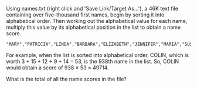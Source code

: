 Using names.txt (right click and 'Save Link/Target As...'), a 46K text file containing over five-thousand first names, begin by sorting it into alphabetical order. Then working out the alphabetical value for each name, multiply this value by its alphabetical position in the list to obtain a name score.

	"MARY","PATRICIA","LINDA","BARBARA","ELIZABETH","JENNIFER","MARIA","SUSAN","MARGARET","DOROTHY","LISA","NANCY","KAREN","BETTY","HELEN","SANDRA","DONNA","CAROL","RUTH","SHARON","MICHELLE","LAURA","SARAH","KIMBERLY","DEBORAH","JESSICA","SHIRLEY","CYNTHIA","ANGELA","MELISSA","BRENDA","AMY","ANNA","REBECCA","VIRGINIA","KATHLEEN","PAMELA","MARTHA","DEBRA","AMANDA","STEPHANIE","CAROLYN","CHRISTINE","MARIE","JANET","CATHERINE","FRANCES","ANN","JOYCE","DIANE","ALICE","JULIE","HEATHER","TERESA","DORIS","GLORIA","EVELYN","JEAN","CHERYL","MILDRED","KATHERINE","JOAN","ASHLEY","JUDITH","ROSE","JANICE","KELLY","NICOLE","JUDY","CHRISTINA","KATHY","THERESA","BEVERLY","DENISE","TAMMY","IRENE","JANE","LORI","RACHEL","MARILYN","ANDREA","KATHRYN","LOUISE","SARA","ANNE","JACQUELINE","WANDA","BONNIE","JULIA","RUBY","LOIS","TINA","PHYLLIS","NORMA","PAULA","DIANA","ANNIE","LILLIAN","EMILY","ROBIN","PEGGY","CRYSTAL","GLADYS","RITA","DAWN","CONNIE","FLORENCE","TRACY","EDNA","TIFFANY","CARMEN","ROSA","CINDY","GRACE","WENDY","VICTORIA","EDITH","KIM","SHERRY","SYLVIA","JOSEPHINE","THELMA","SHANNON","SHEILA","ETHEL","ELLEN","ELAINE","MARJORIE","CARRIE","CHARLOTTE","MONICA","ESTHER","PAULINE","EMMA","JUANITA","ANITA","RHONDA","HAZEL","AMBER","EVA","DEBBIE","APRIL","LESLIE","CLARA","LUCILLE","JAMIE","JOANNE","ELEANOR","VALERIE","DANIELLE","MEGAN","ALICIA","SUZANNE","MICHELE","GAIL","BERTHA","DARLENE","VERONICA","JILL","ERIN","GERALDINE","LAUREN","CATHY","JOANN","LORRAINE","LYNN","SALLY","REGINA","ERICA","BEATRICE","DOLORES","BERNICE","AUDREY","YVONNE","ANNETTE","JUNE","SAMANTHA","MARION","DANA","STACY","ANA","RENEE","IDA","VIVIAN","ROBERTA","HOLLY","BRITTANY","MELANIE","LORETTA","YOLANDA","JEANETTE","LAURIE","KATIE","KRISTEN","VANESSA","ALMA","SUE","ELSIE","BETH","JEANNE","VICKI","CARLA","TARA","ROSEMARY","EILEEN","TERRI","GERTRUDE","LUCY","TONYA","ELLA","STACEY","WILMA","GINA","KRISTIN","JESSIE","NATALIE","AGNES","VERA","WILLIE","CHARLENE","BESSIE","DELORES","MELINDA","PEARL","ARLENE","MAUREEN","COLLEEN","ALLISON","TAMARA","JOY","GEORGIA","CONSTANCE","LILLIE","CLAUDIA","JACKIE","MARCIA","TANYA","NELLIE","MINNIE","MARLENE","HEIDI","GLENDA","LYDIA","VIOLA","COURTNEY","MARIAN","STELLA","CAROLINE","DORA","JO","VICKIE","MATTIE","TERRY","MAXINE","IRMA","MABEL","MARSHA","MYRTLE","LENA","CHRISTY","DEANNA","PATSY","HILDA","GWENDOLYN","JENNIE","NORA","MARGIE","NINA","CASSANDRA","LEAH","PENNY","KAY","PRISCILLA","NAOMI","CAROLE","BRANDY","OLGA","BILLIE","DIANNE","TRACEY","LEONA","JENNY","FELICIA","SONIA","MIRIAM","VELMA","BECKY","BOBBIE","VIOLET","KRISTINA","TONI","MISTY","MAE","SHELLY","DAISY","RAMONA","SHERRI","ERIKA","KATRINA","CLAIRE","LINDSEY","LINDSAY","GENEVA","GUADALUPE","BELINDA","MARGARITA","SHERYL","CORA","FAYE","ADA","NATASHA","SABRINA","ISABEL","MARGUERITE","HATTIE","HARRIET","MOLLY","CECILIA","KRISTI","BRANDI","BLANCHE","SANDY","ROSIE","JOANNA","IRIS","EUNICE","ANGIE","INEZ","LYNDA","MADELINE","AMELIA","ALBERTA","GENEVIEVE","MONIQUE","JODI","JANIE","MAGGIE","KAYLA","SONYA","JAN","LEE","KRISTINE","CANDACE","FANNIE","MARYANN","OPAL","ALISON","YVETTE","MELODY","LUZ","SUSIE","OLIVIA","FLORA","SHELLEY","KRISTY","MAMIE","LULA","LOLA","VERNA","BEULAH","ANTOINETTE","CANDICE","JUANA","JEANNETTE","PAM","KELLI","HANNAH","WHITNEY","BRIDGET","KARLA","CELIA","LATOYA","PATTY","SHELIA","GAYLE","DELLA","VICKY","LYNNE","SHERI","MARIANNE","KARA","JACQUELYN","ERMA","BLANCA","MYRA","LETICIA","PAT","KRISTA","ROXANNE","ANGELICA","JOHNNIE","ROBYN","FRANCIS","ADRIENNE","ROSALIE","ALEXANDRA","BROOKE","BETHANY","SADIE","BERNADETTE","TRACI","JODY","KENDRA","JASMINE","NICHOLE","RACHAEL","CHELSEA","MABLE","ERNESTINE","MURIEL","MARCELLA","ELENA","KRYSTAL","ANGELINA","NADINE","KARI","ESTELLE","DIANNA","PAULETTE","LORA","MONA","DOREEN","ROSEMARIE","ANGEL","DESIREE","ANTONIA","HOPE","GINGER","JANIS","BETSY","CHRISTIE","FREDA","MERCEDES","MEREDITH","LYNETTE","TERI","CRISTINA","EULA","LEIGH","MEGHAN","SOPHIA","ELOISE","ROCHELLE","GRETCHEN","CECELIA","RAQUEL","HENRIETTA","ALYSSA","JANA","KELLEY","GWEN","KERRY","JENNA","TRICIA","LAVERNE","OLIVE","ALEXIS","TASHA","SILVIA","ELVIRA","CASEY","DELIA","SOPHIE","KATE","PATTI","LORENA","KELLIE","SONJA","LILA","LANA","DARLA","MAY","MINDY","ESSIE","MANDY","LORENE","ELSA","JOSEFINA","JEANNIE","MIRANDA","DIXIE","LUCIA","MARTA","FAITH","LELA","JOHANNA","SHARI","CAMILLE","TAMI","SHAWNA","ELISA","EBONY","MELBA","ORA","NETTIE","TABITHA","OLLIE","JAIME","WINIFRED","KRISTIE","MARINA","ALISHA","AIMEE","RENA","MYRNA","MARLA","TAMMIE","LATASHA","BONITA","PATRICE","RONDA","SHERRIE","ADDIE","FRANCINE","DELORIS","STACIE","ADRIANA","CHERI","SHELBY","ABIGAIL","CELESTE","JEWEL","CARA","ADELE","REBEKAH","LUCINDA","DORTHY","CHRIS","EFFIE","TRINA","REBA","SHAWN","SALLIE","AURORA","LENORA","ETTA","LOTTIE","KERRI","TRISHA","NIKKI","ESTELLA","FRANCISCA","JOSIE","TRACIE","MARISSA","KARIN","BRITTNEY","JANELLE","LOURDES","LAUREL","HELENE","FERN","ELVA","CORINNE","KELSEY","INA","BETTIE","ELISABETH","AIDA","CAITLIN","INGRID","IVA","EUGENIA","CHRISTA","GOLDIE","CASSIE","MAUDE","JENIFER","THERESE","FRANKIE","DENA","LORNA","JANETTE","LATONYA","CANDY","MORGAN","CONSUELO","TAMIKA","ROSETTA","DEBORA","CHERIE","POLLY","DINA","JEWELL","FAY","JILLIAN","DOROTHEA","NELL","TRUDY","ESPERANZA","PATRICA","KIMBERLEY","SHANNA","HELENA","CAROLINA","CLEO","STEFANIE","ROSARIO","OLA","JANINE","MOLLIE","LUPE","ALISA","LOU","MARIBEL","SUSANNE","BETTE","SUSANA","ELISE","CECILE","ISABELLE","LESLEY","JOCELYN","PAIGE","JONI","RACHELLE","LEOLA","DAPHNE","ALTA","ESTER","PETRA","GRACIELA","IMOGENE","JOLENE","KEISHA","LACEY","GLENNA","GABRIELA","KERI","URSULA","LIZZIE","KIRSTEN","SHANA","ADELINE","MAYRA","JAYNE","JACLYN","GRACIE","SONDRA","CARMELA","MARISA","ROSALIND","CHARITY","TONIA","BEATRIZ","MARISOL","CLARICE","JEANINE","SHEENA","ANGELINE","FRIEDA","LILY","ROBBIE","SHAUNA","MILLIE","CLAUDETTE","CATHLEEN","ANGELIA","GABRIELLE","AUTUMN","KATHARINE","SUMMER","JODIE","STACI","LEA","CHRISTI","JIMMIE","JUSTINE","ELMA","LUELLA","MARGRET","DOMINIQUE","SOCORRO","RENE","MARTINA","MARGO","MAVIS","CALLIE","BOBBI","MARITZA","LUCILE","LEANNE","JEANNINE","DEANA","AILEEN","LORIE","LADONNA","WILLA","MANUELA","GALE","SELMA","DOLLY","SYBIL","ABBY","LARA","DALE","IVY","DEE","WINNIE","MARCY","LUISA","JERI","MAGDALENA","OFELIA","MEAGAN","AUDRA","MATILDA","LEILA","CORNELIA","BIANCA","SIMONE","BETTYE","RANDI","VIRGIE","LATISHA","BARBRA","GEORGINA","ELIZA","LEANN","BRIDGETTE","RHODA","HALEY","ADELA","NOLA","BERNADINE","FLOSSIE","ILA","GRETA","RUTHIE","NELDA","MINERVA","LILLY","TERRIE","LETHA","HILARY","ESTELA","VALARIE","BRIANNA","ROSALYN","EARLINE","CATALINA","AVA","MIA","CLARISSA","LIDIA","CORRINE","ALEXANDRIA","CONCEPCION","TIA","SHARRON","RAE","DONA","ERICKA","JAMI","ELNORA","CHANDRA","LENORE","NEVA","MARYLOU","MELISA","TABATHA","SERENA","AVIS","ALLIE","SOFIA","JEANIE","ODESSA","NANNIE","HARRIETT","LORAINE","PENELOPE","MILAGROS","EMILIA","BENITA","ALLYSON","ASHLEE","TANIA","TOMMIE","ESMERALDA","KARINA","EVE","PEARLIE","ZELMA","MALINDA","NOREEN","TAMEKA","SAUNDRA","HILLARY","AMIE","ALTHEA","ROSALINDA","JORDAN","LILIA","ALANA","GAY","CLARE","ALEJANDRA","ELINOR","MICHAEL","LORRIE","JERRI","DARCY","EARNESTINE","CARMELLA","TAYLOR","NOEMI","MARCIE","LIZA","ANNABELLE","LOUISA","EARLENE","MALLORY","CARLENE","NITA","SELENA","TANISHA","KATY","JULIANNE","JOHN","LAKISHA","EDWINA","MARICELA","MARGERY","KENYA","DOLLIE","ROXIE","ROSLYN","KATHRINE","NANETTE","CHARMAINE","LAVONNE","ILENE","KRIS","TAMMI","SUZETTE","CORINE","KAYE","JERRY","MERLE","CHRYSTAL","LINA","DEANNE","LILIAN","JULIANA","ALINE","LUANN","KASEY","MARYANNE","EVANGELINE","COLETTE","MELVA","LAWANDA","YESENIA","NADIA","MADGE","KATHIE","EDDIE","OPHELIA","VALERIA","NONA","MITZI","MARI","GEORGETTE","CLAUDINE","FRAN","ALISSA","ROSEANN","LAKEISHA","SUSANNA","REVA","DEIDRE","CHASITY","SHEREE","CARLY","JAMES","ELVIA","ALYCE","DEIRDRE","GENA","BRIANA","ARACELI","KATELYN","ROSANNE","WENDI","TESSA","BERTA","MARVA","IMELDA","MARIETTA","MARCI","LEONOR","ARLINE","SASHA","MADELYN","JANNA","JULIETTE","DEENA","AURELIA","JOSEFA","AUGUSTA","LILIANA","YOUNG","CHRISTIAN","LESSIE","AMALIA","SAVANNAH","ANASTASIA","VILMA","NATALIA","ROSELLA","LYNNETTE","CORINA","ALFREDA","LEANNA","CAREY","AMPARO","COLEEN","TAMRA","AISHA","WILDA","KARYN","CHERRY","QUEEN","MAURA","MAI","EVANGELINA","ROSANNA","HALLIE","ERNA","ENID","MARIANA","LACY","JULIET","JACKLYN","FREIDA","MADELEINE","MARA","HESTER","CATHRYN","LELIA","CASANDRA","BRIDGETT","ANGELITA","JANNIE","DIONNE","ANNMARIE","KATINA","BERYL","PHOEBE","MILLICENT","KATHERYN","DIANN","CARISSA","MARYELLEN","LIZ","LAURI","HELGA","GILDA","ADRIAN","RHEA","MARQUITA","HOLLIE","TISHA","TAMERA","ANGELIQUE","FRANCESCA","BRITNEY","KAITLIN","LOLITA","FLORINE","ROWENA","REYNA","TWILA","FANNY","JANELL","INES","CONCETTA","BERTIE","ALBA","BRIGITTE","ALYSON","VONDA","PANSY","ELBA","NOELLE","LETITIA","KITTY","DEANN","BRANDIE","LOUELLA","LETA","FELECIA","SHARLENE","LESA","BEVERLEY","ROBERT","ISABELLA","HERMINIA","TERRA","CELINA","TORI","OCTAVIA","JADE","DENICE","GERMAINE","SIERRA","MICHELL","CORTNEY","NELLY","DORETHA","SYDNEY","DEIDRA","MONIKA","LASHONDA","JUDI","CHELSEY","ANTIONETTE","MARGOT","BOBBY","ADELAIDE","NAN","LEEANN","ELISHA","DESSIE","LIBBY","KATHI","GAYLA","LATANYA","MINA","MELLISA","KIMBERLEE","JASMIN","RENAE","ZELDA","ELDA","MA","JUSTINA","GUSSIE","EMILIE","CAMILLA","ABBIE","ROCIO","KAITLYN","JESSE","EDYTHE","ASHLEIGH","SELINA","LAKESHA","GERI","ALLENE","PAMALA","MICHAELA","DAYNA","CARYN","ROSALIA","SUN","JACQULINE","REBECA","MARYBETH","KRYSTLE","IOLA","DOTTIE","BENNIE","BELLE","AUBREY","GRISELDA","ERNESTINA","ELIDA","ADRIANNE","DEMETRIA","DELMA","CHONG","JAQUELINE","DESTINY","ARLEEN","VIRGINA","RETHA","FATIMA","TILLIE","ELEANORE","CARI","TREVA","BIRDIE","WILHELMINA","ROSALEE","MAURINE","LATRICE","YONG","JENA","TARYN","ELIA","DEBBY","MAUDIE","JEANNA","DELILAH","CATRINA","SHONDA","HORTENCIA","THEODORA","TERESITA","ROBBIN","DANETTE","MARYJANE","FREDDIE","DELPHINE","BRIANNE","NILDA","DANNA","CINDI","BESS","IONA","HANNA","ARIEL","WINONA","VIDA","ROSITA","MARIANNA","WILLIAM","RACHEAL","GUILLERMINA","ELOISA","CELESTINE","CAREN","MALISSA","LONA","CHANTEL","SHELLIE","MARISELA","LEORA","AGATHA","SOLEDAD","MIGDALIA","IVETTE","CHRISTEN","ATHENA","JANEL","CHLOE","VEDA","PATTIE","TESSIE","TERA","MARILYNN","LUCRETIA","KARRIE","DINAH","DANIELA","ALECIA","ADELINA","VERNICE","SHIELA","PORTIA","MERRY","LASHAWN","DEVON","DARA","TAWANA","OMA","VERDA","CHRISTIN","ALENE","ZELLA","SANDI","RAFAELA","MAYA","KIRA","CANDIDA","ALVINA","SUZAN","SHAYLA","LYN","LETTIE","ALVA","SAMATHA","ORALIA","MATILDE","MADONNA","LARISSA","VESTA","RENITA","INDIA","DELOIS","SHANDA","PHILLIS","LORRI","ERLINDA","CRUZ","CATHRINE","BARB","ZOE","ISABELL","IONE","GISELA","CHARLIE","VALENCIA","ROXANNA","MAYME","KISHA","ELLIE","MELLISSA","DORRIS","DALIA","BELLA","ANNETTA","ZOILA","RETA","REINA","LAURETTA","KYLIE","CHRISTAL","PILAR","CHARLA","ELISSA","TIFFANI","TANA","PAULINA","LEOTA","BREANNA","JAYME","CARMEL","VERNELL","TOMASA","MANDI","DOMINGA","SANTA","MELODIE","LURA","ALEXA","TAMELA","RYAN","MIRNA","KERRIE","VENUS","NOEL","FELICITA","CRISTY","CARMELITA","BERNIECE","ANNEMARIE","TIARA","ROSEANNE","MISSY","CORI","ROXANA","PRICILLA","KRISTAL","JUNG","ELYSE","HAYDEE","ALETHA","BETTINA","MARGE","GILLIAN","FILOMENA","CHARLES","ZENAIDA","HARRIETTE","CARIDAD","VADA","UNA","ARETHA","PEARLINE","MARJORY","MARCELA","FLOR","EVETTE","ELOUISE","ALINA","TRINIDAD","DAVID","DAMARIS","CATHARINE","CARROLL","BELVA","NAKIA","MARLENA","LUANNE","LORINE","KARON","DORENE","DANITA","BRENNA","TATIANA","SAMMIE","LOUANN","LOREN","JULIANNA","ANDRIA","PHILOMENA","LUCILA","LEONORA","DOVIE","ROMONA","MIMI","JACQUELIN","GAYE","TONJA","MISTI","JOE","GENE","CHASTITY","STACIA","ROXANN","MICAELA","NIKITA","MEI","VELDA","MARLYS","JOHNNA","AURA","LAVERN","IVONNE","HAYLEY","NICKI","MAJORIE","HERLINDA","GEORGE","ALPHA","YADIRA","PERLA","GREGORIA","DANIEL","ANTONETTE","SHELLI","MOZELLE","MARIAH","JOELLE","CORDELIA","JOSETTE","CHIQUITA","TRISTA","LOUIS","LAQUITA","GEORGIANA","CANDI","SHANON","LONNIE","HILDEGARD","CECIL","VALENTINA","STEPHANY","MAGDA","KAROL","GERRY","GABRIELLA","TIANA","ROMA","RICHELLE","RAY","PRINCESS","OLETA","JACQUE","IDELLA","ALAINA","SUZANNA","JOVITA","BLAIR","TOSHA","RAVEN","NEREIDA","MARLYN","KYLA","JOSEPH","DELFINA","TENA","STEPHENIE","SABINA","NATHALIE","MARCELLE","GERTIE","DARLEEN","THEA","SHARONDA","SHANTEL","BELEN","VENESSA","ROSALINA","ONA","GENOVEVA","COREY","CLEMENTINE","ROSALBA","RENATE","RENATA","MI","IVORY","GEORGIANNA","FLOY","DORCAS","ARIANA","TYRA","THEDA","MARIAM","JULI","JESICA","DONNIE","VIKKI","VERLA","ROSELYN","MELVINA","JANNETTE","GINNY","DEBRAH","CORRIE","ASIA","VIOLETA","MYRTIS","LATRICIA","COLLETTE","CHARLEEN","ANISSA","VIVIANA","TWYLA","PRECIOUS","NEDRA","LATONIA","LAN","HELLEN","FABIOLA","ANNAMARIE","ADELL","SHARYN","CHANTAL","NIKI","MAUD","LIZETTE","LINDY","KIA","KESHA","JEANA","DANELLE","CHARLINE","CHANEL","CARROL","VALORIE","LIA","DORTHA","CRISTAL","SUNNY","LEONE","LEILANI","GERRI","DEBI","ANDRA","KESHIA","IMA","EULALIA","EASTER","DULCE","NATIVIDAD","LINNIE","KAMI","GEORGIE","CATINA","BROOK","ALDA","WINNIFRED","SHARLA","RUTHANN","MEAGHAN","MAGDALENE","LISSETTE","ADELAIDA","VENITA","TRENA","SHIRLENE","SHAMEKA","ELIZEBETH","DIAN","SHANTA","MICKEY","LATOSHA","CARLOTTA","WINDY","SOON","ROSINA","MARIANN","LEISA","JONNIE","DAWNA","CATHIE","BILLY","ASTRID","SIDNEY","LAUREEN","JANEEN","HOLLI","FAWN","VICKEY","TERESSA","SHANTE","RUBYE","MARCELINA","CHANDA","CARY","TERESE","SCARLETT","MARTY","MARNIE","LULU","LISETTE","JENIFFER","ELENOR","DORINDA","DONITA","CARMAN","BERNITA","ALTAGRACIA","ALETA","ADRIANNA","ZORAIDA","RONNIE","NICOLA","LYNDSEY","KENDALL","JANINA","CHRISSY","AMI","STARLA","PHYLIS","PHUONG","KYRA","CHARISSE","BLANCH","SANJUANITA","RONA","NANCI","MARILEE","MARANDA","CORY","BRIGETTE","SANJUANA","MARITA","KASSANDRA","JOYCELYN","IRA","FELIPA","CHELSIE","BONNY","MIREYA","LORENZA","KYONG","ILEANA","CANDELARIA","TONY","TOBY","SHERIE","OK","MARK","LUCIE","LEATRICE","LAKESHIA","GERDA","EDIE","BAMBI","MARYLIN","LAVON","HORTENSE","GARNET","EVIE","TRESSA","SHAYNA","LAVINA","KYUNG","JEANETTA","SHERRILL","SHARA","PHYLISS","MITTIE","ANABEL","ALESIA","THUY","TAWANDA","RICHARD","JOANIE","TIFFANIE","LASHANDA","KARISSA","ENRIQUETA","DARIA","DANIELLA","CORINNA","ALANNA","ABBEY","ROXANE","ROSEANNA","MAGNOLIA","LIDA","KYLE","JOELLEN","ERA","CORAL","CARLEEN","TRESA","PEGGIE","NOVELLA","NILA","MAYBELLE","JENELLE","CARINA","NOVA","MELINA","MARQUERITE","MARGARETTE","JOSEPHINA","EVONNE","DEVIN","CINTHIA","ALBINA","TOYA","TAWNYA","SHERITA","SANTOS","MYRIAM","LIZABETH","LISE","KEELY","JENNI","GISELLE","CHERYLE","ARDITH","ARDIS","ALESHA","ADRIANE","SHAINA","LINNEA","KAROLYN","HONG","FLORIDA","FELISHA","DORI","DARCI","ARTIE","ARMIDA","ZOLA","XIOMARA","VERGIE","SHAMIKA","NENA","NANNETTE","MAXIE","LOVIE","JEANE","JAIMIE","INGE","FARRAH","ELAINA","CAITLYN","STARR","FELICITAS","CHERLY","CARYL","YOLONDA","YASMIN","TEENA","PRUDENCE","PENNIE","NYDIA","MACKENZIE","ORPHA","MARVEL","LIZBETH","LAURETTE","JERRIE","HERMELINDA","CAROLEE","TIERRA","MIRIAN","META","MELONY","KORI","JENNETTE","JAMILA","ENA","ANH","YOSHIKO","SUSANNAH","SALINA","RHIANNON","JOLEEN","CRISTINE","ASHTON","ARACELY","TOMEKA","SHALONDA","MARTI","LACIE","KALA","JADA","ILSE","HAILEY","BRITTANI","ZONA","SYBLE","SHERRYL","RANDY","NIDIA","MARLO","KANDICE","KANDI","DEB","DEAN","AMERICA","ALYCIA","TOMMY","RONNA","NORENE","MERCY","JOSE","INGEBORG","GIOVANNA","GEMMA","CHRISTEL","AUDRY","ZORA","VITA","VAN","TRISH","STEPHAINE","SHIRLEE","SHANIKA","MELONIE","MAZIE","JAZMIN","INGA","HOA","HETTIE","GERALYN","FONDA","ESTRELLA","ADELLA","SU","SARITA","RINA","MILISSA","MARIBETH","GOLDA","EVON","ETHELYN","ENEDINA","CHERISE","CHANA","VELVA","TAWANNA","SADE","MIRTA","LI","KARIE","JACINTA","ELNA","DAVINA","CIERRA","ASHLIE","ALBERTHA","TANESHA","STEPHANI","NELLE","MINDI","LU","LORINDA","LARUE","FLORENE","DEMETRA","DEDRA","CIARA","CHANTELLE","ASHLY","SUZY","ROSALVA","NOELIA","LYDA","LEATHA","KRYSTYNA","KRISTAN","KARRI","DARLINE","DARCIE","CINDA","CHEYENNE","CHERRIE","AWILDA","ALMEDA","ROLANDA","LANETTE","JERILYN","GISELE","EVALYN","CYNDI","CLETA","CARIN","ZINA","ZENA","VELIA","TANIKA","PAUL","CHARISSA","THOMAS","TALIA","MARGARETE","LAVONDA","KAYLEE","KATHLENE","JONNA","IRENA","ILONA","IDALIA","CANDIS","CANDANCE","BRANDEE","ANITRA","ALIDA","SIGRID","NICOLETTE","MARYJO","LINETTE","HEDWIG","CHRISTIANA","CASSIDY","ALEXIA","TRESSIE","MODESTA","LUPITA","LITA","GLADIS","EVELIA","DAVIDA","CHERRI","CECILY","ASHELY","ANNABEL","AGUSTINA","WANITA","SHIRLY","ROSAURA","HULDA","EUN","BAILEY","YETTA","VERONA","THOMASINA","SIBYL","SHANNAN","MECHELLE","LUE","LEANDRA","LANI","KYLEE","KANDY","JOLYNN","FERNE","EBONI","CORENE","ALYSIA","ZULA","NADA","MOIRA","LYNDSAY","LORRETTA","JUAN","JAMMIE","HORTENSIA","GAYNELL","CAMERON","ADRIA","VINA","VICENTA","TANGELA","STEPHINE","NORINE","NELLA","LIANA","LESLEE","KIMBERELY","ILIANA","GLORY","FELICA","EMOGENE","ELFRIEDE","EDEN","EARTHA","CARMA","BEA","OCIE","MARRY","LENNIE","KIARA","JACALYN","CARLOTA","ARIELLE","YU","STAR","OTILIA","KIRSTIN","KACEY","JOHNETTA","JOEY","JOETTA","JERALDINE","JAUNITA","ELANA","DORTHEA","CAMI","AMADA","ADELIA","VERNITA","TAMAR","SIOBHAN","RENEA","RASHIDA","OUIDA","ODELL","NILSA","MERYL","KRISTYN","JULIETA","DANICA","BREANNE","AUREA","ANGLEA","SHERRON","ODETTE","MALIA","LORELEI","LIN","LEESA","KENNA","KATHLYN","FIONA","CHARLETTE","SUZIE","SHANTELL","SABRA","RACQUEL","MYONG","MIRA","MARTINE","LUCIENNE","LAVADA","JULIANN","JOHNIE","ELVERA","DELPHIA","CLAIR","CHRISTIANE","CHAROLETTE","CARRI","AUGUSTINE","ASHA","ANGELLA","PAOLA","NINFA","LEDA","LAI","EDA","SUNSHINE","STEFANI","SHANELL","PALMA","MACHELLE","LISSA","KECIA","KATHRYNE","KARLENE","JULISSA","JETTIE","JENNIFFER","HUI","CORRINA","CHRISTOPHER","CAROLANN","ALENA","TESS","ROSARIA","MYRTICE","MARYLEE","LIANE","KENYATTA","JUDIE","JANEY","IN","ELMIRA","ELDORA","DENNA","CRISTI","CATHI","ZAIDA","VONNIE","VIVA","VERNIE","ROSALINE","MARIELA","LUCIANA","LESLI","KARAN","FELICE","DENEEN","ADINA","WYNONA","TARSHA","SHERON","SHASTA","SHANITA","SHANI","SHANDRA","RANDA","PINKIE","PARIS","NELIDA","MARILOU","LYLA","LAURENE","LACI","JOI","JANENE","DOROTHA","DANIELE","DANI","CAROLYNN","CARLYN","BERENICE","AYESHA","ANNELIESE","ALETHEA","THERSA","TAMIKO","RUFINA","OLIVA","MOZELL","MARYLYN","MADISON","KRISTIAN","KATHYRN","KASANDRA","KANDACE","JANAE","GABRIEL","DOMENICA","DEBBRA","DANNIELLE","CHUN","BUFFY","BARBIE","ARCELIA","AJA","ZENOBIA","SHAREN","SHAREE","PATRICK","PAGE","MY","LAVINIA","KUM","KACIE","JACKELINE","HUONG","FELISA","EMELIA","ELEANORA","CYTHIA","CRISTIN","CLYDE","CLARIBEL","CARON","ANASTACIA","ZULMA","ZANDRA","YOKO","TENISHA","SUSANN","SHERILYN","SHAY","SHAWANDA","SABINE","ROMANA","MATHILDA","LINSEY","KEIKO","JOANA","ISELA","GRETTA","GEORGETTA","EUGENIE","DUSTY","DESIRAE","DELORA","CORAZON","ANTONINA","ANIKA","WILLENE","TRACEE","TAMATHA","REGAN","NICHELLE","MICKIE","MAEGAN","LUANA","LANITA","KELSIE","EDELMIRA","BREE","AFTON","TEODORA","TAMIE","SHENA","MEG","LINH","KELI","KACI","DANYELLE","BRITT","ARLETTE","ALBERTINE","ADELLE","TIFFINY","STORMY","SIMONA","NUMBERS","NICOLASA","NICHOL","NIA","NAKISHA","MEE","MAIRA","LOREEN","KIZZY","JOHNNY","JAY","FALLON","CHRISTENE","BOBBYE","ANTHONY","YING","VINCENZA","TANJA","RUBIE","RONI","QUEENIE","MARGARETT","KIMBERLI","IRMGARD","IDELL","HILMA","EVELINA","ESTA","EMILEE","DENNISE","DANIA","CARL","CARIE","ANTONIO","WAI","SANG","RISA","RIKKI","PARTICIA","MUI","MASAKO","MARIO","LUVENIA","LOREE","LONI","LIEN","KEVIN","GIGI","FLORENCIA","DORIAN","DENITA","DALLAS","CHI","BILLYE","ALEXANDER","TOMIKA","SHARITA","RANA","NIKOLE","NEOMA","MARGARITE","MADALYN","LUCINA","LAILA","KALI","JENETTE","GABRIELE","EVELYNE","ELENORA","CLEMENTINA","ALEJANDRINA","ZULEMA","VIOLETTE","VANNESSA","THRESA","RETTA","PIA","PATIENCE","NOELLA","NICKIE","JONELL","DELTA","CHUNG","CHAYA","CAMELIA","BETHEL","ANYA","ANDREW","THANH","SUZANN","SPRING","SHU","MILA","LILLA","LAVERNA","KEESHA","KATTIE","GIA","GEORGENE","EVELINE","ESTELL","ELIZBETH","VIVIENNE","VALLIE","TRUDIE","STEPHANE","MICHEL","MAGALY","MADIE","KENYETTA","KARREN","JANETTA","HERMINE","HARMONY","DRUCILLA","DEBBI","CELESTINA","CANDIE","BRITNI","BECKIE","AMINA","ZITA","YUN","YOLANDE","VIVIEN","VERNETTA","TRUDI","SOMMER","PEARLE","PATRINA","OSSIE","NICOLLE","LOYCE","LETTY","LARISA","KATHARINA","JOSELYN","JONELLE","JENELL","IESHA","HEIDE","FLORINDA","FLORENTINA","FLO","ELODIA","DORINE","BRUNILDA","BRIGID","ASHLI","ARDELLA","TWANA","THU","TARAH","SUNG","SHEA","SHAVON","SHANE","SERINA","RAYNA","RAMONITA","NGA","MARGURITE","LUCRECIA","KOURTNEY","KATI","JESUS","JESENIA","DIAMOND","CRISTA","AYANA","ALICA","ALIA","VINNIE","SUELLEN","ROMELIA","RACHELL","PIPER","OLYMPIA","MICHIKO","KATHALEEN","JOLIE","JESSI","JANESSA","HANA","HA","ELEASE","CARLETTA","BRITANY","SHONA","SALOME","ROSAMOND","REGENA","RAINA","NGOC","NELIA","LOUVENIA","LESIA","LATRINA","LATICIA","LARHONDA","JINA","JACKI","HOLLIS","HOLLEY","EMMY","DEEANN","CORETTA","ARNETTA","VELVET","THALIA","SHANICE","NETA","MIKKI","MICKI","LONNA","LEANA","LASHUNDA","KILEY","JOYE","JACQULYN","IGNACIA","HYUN","HIROKO","HENRY","HENRIETTE","ELAYNE","DELINDA","DARNELL","DAHLIA","COREEN","CONSUELA","CONCHITA","CELINE","BABETTE","AYANNA","ANETTE","ALBERTINA","SKYE","SHAWNEE","SHANEKA","QUIANA","PAMELIA","MIN","MERRI","MERLENE","MARGIT","KIESHA","KIERA","KAYLENE","JODEE","JENISE","ERLENE","EMMIE","ELSE","DARYL","DALILA","DAISEY","CODY","CASIE","BELIA","BABARA","VERSIE","VANESA","SHELBA","SHAWNDA","SAM","NORMAN","NIKIA","NAOMA","MARNA","MARGERET","MADALINE","LAWANA","KINDRA","JUTTA","JAZMINE","JANETT","HANNELORE","GLENDORA","GERTRUD","GARNETT","FREEDA","FREDERICA","FLORANCE","FLAVIA","DENNIS","CARLINE","BEVERLEE","ANJANETTE","VALDA","TRINITY","TAMALA","STEVIE","SHONNA","SHA","SARINA","ONEIDA","MICAH","MERILYN","MARLEEN","LURLINE","LENNA","KATHERIN","JIN","JENI","HAE","GRACIA","GLADY","FARAH","ERIC","ENOLA","EMA","DOMINQUE","DEVONA","DELANA","CECILA","CAPRICE","ALYSHA","ALI","ALETHIA","VENA","THERESIA","TAWNY","SONG","SHAKIRA","SAMARA","SACHIKO","RACHELE","PAMELLA","NICKY","MARNI","MARIEL","MAREN","MALISA","LIGIA","LERA","LATORIA","LARAE","KIMBER","KATHERN","KAREY","JENNEFER","JANETH","HALINA","FREDIA","DELISA","DEBROAH","CIERA","CHIN","ANGELIKA","ANDREE","ALTHA","YEN","VIVAN","TERRESA","TANNA","SUK","SUDIE","SOO","SIGNE","SALENA","RONNI","REBBECCA","MYRTIE","MCKENZIE","MALIKA","MAIDA","LOAN","LEONARDA","KAYLEIGH","FRANCE","ETHYL","ELLYN","DAYLE","CAMMIE","BRITTNI","BIRGIT","AVELINA","ASUNCION","ARIANNA","AKIKO","VENICE","TYESHA","TONIE","TIESHA","TAKISHA","STEFFANIE","SINDY","SANTANA","MEGHANN","MANDA","MACIE","LADY","KELLYE","KELLEE","JOSLYN","JASON","INGER","INDIRA","GLINDA","GLENNIS","FERNANDA","FAUSTINA","ENEIDA","ELICIA","DOT","DIGNA","DELL","ARLETTA","ANDRE","WILLIA","TAMMARA","TABETHA","SHERRELL","SARI","REFUGIO","REBBECA","PAULETTA","NIEVES","NATOSHA","NAKITA","MAMMIE","KENISHA","KAZUKO","KASSIE","GARY","EARLEAN","DAPHINE","CORLISS","CLOTILDE","CAROLYNE","BERNETTA","AUGUSTINA","AUDREA","ANNIS","ANNABELL","YAN","TENNILLE","TAMICA","SELENE","SEAN","ROSANA","REGENIA","QIANA","MARKITA","MACY","LEEANNE","LAURINE","KYM","JESSENIA","JANITA","GEORGINE","GENIE","EMIKO","ELVIE","DEANDRA","DAGMAR","CORIE","COLLEN","CHERISH","ROMAINE","PORSHA","PEARLENE","MICHELINE","MERNA","MARGORIE","MARGARETTA","LORE","KENNETH","JENINE","HERMINA","FREDERICKA","ELKE","DRUSILLA","DORATHY","DIONE","DESIRE","CELENA","BRIGIDA","ANGELES","ALLEGRA","THEO","TAMEKIA","SYNTHIA","STEPHEN","SOOK","SLYVIA","ROSANN","REATHA","RAYE","MARQUETTA","MARGART","LING","LAYLA","KYMBERLY","KIANA","KAYLEEN","KATLYN","KARMEN","JOELLA","IRINA","EMELDA","ELENI","DETRA","CLEMMIE","CHERYLL","CHANTELL","CATHEY","ARNITA","ARLA","ANGLE","ANGELIC","ALYSE","ZOFIA","THOMASINE","TENNIE","SON","SHERLY","SHERLEY","SHARYL","REMEDIOS","PETRINA","NICKOLE","MYUNG","MYRLE","MOZELLA","LOUANNE","LISHA","LATIA","LANE","KRYSTA","JULIENNE","JOEL","JEANENE","JACQUALINE","ISAURA","GWENDA","EARLEEN","DONALD","CLEOPATRA","CARLIE","AUDIE","ANTONIETTA","ALISE","ALEX","VERDELL","VAL","TYLER","TOMOKO","THAO","TALISHA","STEVEN","SO","SHEMIKA","SHAUN","SCARLET","SAVANNA","SANTINA","ROSIA","RAEANN","ODILIA","NANA","MINNA","MAGAN","LYNELLE","LE","KARMA","JOEANN","IVANA","INELL","ILANA","HYE","HONEY","HEE","GUDRUN","FRANK","DREAMA","CRISSY","CHANTE","CARMELINA","ARVILLA","ARTHUR","ANNAMAE","ALVERA","ALEIDA","AARON","YEE","YANIRA","VANDA","TIANNA","TAM","STEFANIA","SHIRA","PERRY","NICOL","NANCIE","MONSERRATE","MINH","MELYNDA","MELANY","MATTHEW","LOVELLA","LAURE","KIRBY","KACY","JACQUELYNN","HYON","GERTHA","FRANCISCO","ELIANA","CHRISTENA","CHRISTEEN","CHARISE","CATERINA","CARLEY","CANDYCE","ARLENA","AMMIE","YANG","WILLETTE","VANITA","TUYET","TINY","SYREETA","SILVA","SCOTT","RONALD","PENNEY","NYLA","MICHAL","MAURICE","MARYAM","MARYA","MAGEN","LUDIE","LOMA","LIVIA","LANELL","KIMBERLIE","JULEE","DONETTA","DIEDRA","DENISHA","DEANE","DAWNE","CLARINE","CHERRYL","BRONWYN","BRANDON","ALLA","VALERY","TONDA","SUEANN","SORAYA","SHOSHANA","SHELA","SHARLEEN","SHANELLE","NERISSA","MICHEAL","MERIDITH","MELLIE","MAYE","MAPLE","MAGARET","LUIS","LILI","LEONILA","LEONIE","LEEANNA","LAVONIA","LAVERA","KRISTEL","KATHEY","KATHE","JUSTIN","JULIAN","JIMMY","JANN","ILDA","HILDRED","HILDEGARDE","GENIA","FUMIKO","EVELIN","ERMELINDA","ELLY","DUNG","DOLORIS","DIONNA","DANAE","BERNEICE","ANNICE","ALIX","VERENA","VERDIE","TRISTAN","SHAWNNA","SHAWANA","SHAUNNA","ROZELLA","RANDEE","RANAE","MILAGRO","LYNELL","LUISE","LOUIE","LOIDA","LISBETH","KARLEEN","JUNITA","JONA","ISIS","HYACINTH","HEDY","GWENN","ETHELENE","ERLINE","EDWARD","DONYA","DOMONIQUE","DELICIA","DANNETTE","CICELY","BRANDA","BLYTHE","BETHANN","ASHLYN","ANNALEE","ALLINE","YUKO","VELLA","TRANG","TOWANDA","TESHA","SHERLYN","NARCISA","MIGUELINA","MERI","MAYBELL","MARLANA","MARGUERITA","MADLYN","LUNA","LORY","LORIANN","LIBERTY","LEONORE","LEIGHANN","LAURICE","LATESHA","LARONDA","KATRICE","KASIE","KARL","KALEY","JADWIGA","GLENNIE","GEARLDINE","FRANCINA","EPIFANIA","DYAN","DORIE","DIEDRE","DENESE","DEMETRICE","DELENA","DARBY","CRISTIE","CLEORA","CATARINA","CARISA","BERNIE","BARBERA","ALMETA","TRULA","TEREASA","SOLANGE","SHEILAH","SHAVONNE","SANORA","ROCHELL","MATHILDE","MARGARETA","MAIA","LYNSEY","LAWANNA","LAUNA","KENA","KEENA","KATIA","JAMEY","GLYNDA","GAYLENE","ELVINA","ELANOR","DANUTA","DANIKA","CRISTEN","CORDIE","COLETTA","CLARITA","CARMON","BRYNN","AZUCENA","AUNDREA","ANGELE","YI","WALTER","VERLIE","VERLENE","TAMESHA","SILVANA","SEBRINA","SAMIRA","REDA","RAYLENE","PENNI","PANDORA","NORAH","NOMA","MIREILLE","MELISSIA","MARYALICE","LARAINE","KIMBERY","KARYL","KARINE","KAM","JOLANDA","JOHANA","JESUSA","JALEESA","JAE","JACQUELYNE","IRISH","ILUMINADA","HILARIA","HANH","GENNIE","FRANCIE","FLORETTA","EXIE","EDDA","DREMA","DELPHA","BEV","BARBAR","ASSUNTA","ARDELL","ANNALISA","ALISIA","YUKIKO","YOLANDO","WONDA","WEI","WALTRAUD","VETA","TEQUILA","TEMEKA","TAMEIKA","SHIRLEEN","SHENITA","PIEDAD","OZELLA","MIRTHA","MARILU","KIMIKO","JULIANE","JENICE","JEN","JANAY","JACQUILINE","HILDE","FE","FAE","EVAN","EUGENE","ELOIS","ECHO","DEVORAH","CHAU","BRINDA","BETSEY","ARMINDA","ARACELIS","APRYL","ANNETT","ALISHIA","VEOLA","USHA","TOSHIKO","THEOLA","TASHIA","TALITHA","SHERY","RUDY","RENETTA","REIKO","RASHEEDA","OMEGA","OBDULIA","MIKA","MELAINE","MEGGAN","MARTIN","MARLEN","MARGET","MARCELINE","MANA","MAGDALEN","LIBRADA","LEZLIE","LEXIE","LATASHIA","LASANDRA","KELLE","ISIDRA","ISA","INOCENCIA","GWYN","FRANCOISE","ERMINIA","ERINN","DIMPLE","DEVORA","CRISELDA","ARMANDA","ARIE","ARIANE","ANGELO","ANGELENA","ALLEN","ALIZA","ADRIENE","ADALINE","XOCHITL","TWANNA","TRAN","TOMIKO","TAMISHA","TAISHA","SUSY","SIU","RUTHA","ROXY","RHONA","RAYMOND","OTHA","NORIKO","NATASHIA","MERRIE","MELVIN","MARINDA","MARIKO","MARGERT","LORIS","LIZZETTE","LEISHA","KAILA","KA","JOANNIE","JERRICA","JENE","JANNET","JANEE","JACINDA","HERTA","ELENORE","DORETTA","DELAINE","DANIELL","CLAUDIE","CHINA","BRITTA","APOLONIA","AMBERLY","ALEASE","YURI","YUK","WEN","WANETA","UTE","TOMI","SHARRI","SANDIE","ROSELLE","REYNALDA","RAGUEL","PHYLICIA","PATRIA","OLIMPIA","ODELIA","MITZIE","MITCHELL","MISS","MINDA","MIGNON","MICA","MENDY","MARIVEL","MAILE","LYNETTA","LAVETTE","LAURYN","LATRISHA","LAKIESHA","KIERSTEN","KARY","JOSPHINE","JOLYN","JETTA","JANISE","JACQUIE","IVELISSE","GLYNIS","GIANNA","GAYNELLE","EMERALD","DEMETRIUS","DANYELL","DANILLE","DACIA","CORALEE","CHER","CEOLA","BRETT","BELL","ARIANNE","ALESHIA","YUNG","WILLIEMAE","TROY","TRINH","THORA","TAI","SVETLANA","SHERIKA","SHEMEKA","SHAUNDA","ROSELINE","RICKI","MELDA","MALLIE","LAVONNA","LATINA","LARRY","LAQUANDA","LALA","LACHELLE","KLARA","KANDIS","JOHNA","JEANMARIE","JAYE","HANG","GRAYCE","GERTUDE","EMERITA","EBONIE","CLORINDA","CHING","CHERY","CAROLA","BREANN","BLOSSOM","BERNARDINE","BECKI","ARLETHA","ARGELIA","ARA","ALITA","YULANDA","YON","YESSENIA","TOBI","TASIA","SYLVIE","SHIRL","SHIRELY","SHERIDAN","SHELLA","SHANTELLE","SACHA","ROYCE","REBECKA","REAGAN","PROVIDENCIA","PAULENE","MISHA","MIKI","MARLINE","MARICA","LORITA","LATOYIA","LASONYA","KERSTIN","KENDA","KEITHA","KATHRIN","JAYMIE","JACK","GRICELDA","GINETTE","ERYN","ELINA","ELFRIEDA","DANYEL","CHEREE","CHANELLE","BARRIE","AVERY","AURORE","ANNAMARIA","ALLEEN","AILENE","AIDE","YASMINE","VASHTI","VALENTINE","TREASA","TORY","TIFFANEY","SHERYLL","SHARIE","SHANAE","SAU","RAISA","PA","NEDA","MITSUKO","MIRELLA","MILDA","MARYANNA","MARAGRET","MABELLE","LUETTA","LORINA","LETISHA","LATARSHA","LANELLE","LAJUANA","KRISSY","KARLY","KARENA","JON","JESSIKA","JERICA","JEANELLE","JANUARY","JALISA","JACELYN","IZOLA","IVEY","GREGORY","EUNA","ETHA","DREW","DOMITILA","DOMINICA","DAINA","CREOLA","CARLI","CAMIE","BUNNY","BRITTNY","ASHANTI","ANISHA","ALEEN","ADAH","YASUKO","WINTER","VIKI","VALRIE","TONA","TINISHA","THI","TERISA","TATUM","TANEKA","SIMONNE","SHALANDA","SERITA","RESSIE","REFUGIA","PAZ","OLENE","NA","MERRILL","MARGHERITA","MANDIE","MAN","MAIRE","LYNDIA","LUCI","LORRIANE","LORETA","LEONIA","LAVONA","LASHAWNDA","LAKIA","KYOKO","KRYSTINA","KRYSTEN","KENIA","KELSI","JUDE","JEANICE","ISOBEL","GEORGIANN","GENNY","FELICIDAD","EILENE","DEON","DELOISE","DEEDEE","DANNIE","CONCEPTION","CLORA","CHERILYN","CHANG","CALANDRA","BERRY","ARMANDINA","ANISA","ULA","TIMOTHY","TIERA","THERESSA","STEPHANIA","SIMA","SHYLA","SHONTA","SHERA","SHAQUITA","SHALA","SAMMY","ROSSANA","NOHEMI","NERY","MORIAH","MELITA","MELIDA","MELANI","MARYLYNN","MARISHA","MARIETTE","MALORIE","MADELENE","LUDIVINA","LORIA","LORETTE","LORALEE","LIANNE","LEON","LAVENIA","LAURINDA","LASHON","KIT","KIMI","KEILA","KATELYNN","KAI","JONE","JOANE","JI","JAYNA","JANELLA","JA","HUE","HERTHA","FRANCENE","ELINORE","DESPINA","DELSIE","DEEDRA","CLEMENCIA","CARRY","CAROLIN","CARLOS","BULAH","BRITTANIE","BOK","BLONDELL","BIBI","BEAULAH","BEATA","ANNITA","AGRIPINA","VIRGEN","VALENE","UN","TWANDA","TOMMYE","TOI","TARRA","TARI","TAMMERA","SHAKIA","SADYE","RUTHANNE","ROCHEL","RIVKA","PURA","NENITA","NATISHA","MING","MERRILEE","MELODEE","MARVIS","LUCILLA","LEENA","LAVETA","LARITA","LANIE","KEREN","ILEEN","GEORGEANN","GENNA","GENESIS","FRIDA","EWA","EUFEMIA","EMELY","ELA","EDYTH","DEONNA","DEADRA","DARLENA","CHANELL","CHAN","CATHERN","CASSONDRA","CASSAUNDRA","BERNARDA","BERNA","ARLINDA","ANAMARIA","ALBERT","WESLEY","VERTIE","VALERI","TORRI","TATYANA","STASIA","SHERISE","SHERILL","SEASON","SCOTTIE","SANDA","RUTHE","ROSY","ROBERTO","ROBBI","RANEE","QUYEN","PEARLY","PALMIRA","ONITA","NISHA","NIESHA","NIDA","NEVADA","NAM","MERLYN","MAYOLA","MARYLOUISE","MARYLAND","MARX","MARTH","MARGENE","MADELAINE","LONDA","LEONTINE","LEOMA","LEIA","LAWRENCE","LAURALEE","LANORA","LAKITA","KIYOKO","KETURAH","KATELIN","KAREEN","JONIE","JOHNETTE","JENEE","JEANETT","IZETTA","HIEDI","HEIKE","HASSIE","HAROLD","GIUSEPPINA","GEORGANN","FIDELA","FERNANDE","ELWANDA","ELLAMAE","ELIZ","DUSTI","DOTTY","CYNDY","CORALIE","CELESTA","ARGENTINA","ALVERTA","XENIA","WAVA","VANETTA","TORRIE","TASHINA","TANDY","TAMBRA","TAMA","STEPANIE","SHILA","SHAUNTA","SHARAN","SHANIQUA","SHAE","SETSUKO","SERAFINA","SANDEE","ROSAMARIA","PRISCILA","OLINDA","NADENE","MUOI","MICHELINA","MERCEDEZ","MARYROSE","MARIN","MARCENE","MAO","MAGALI","MAFALDA","LOGAN","LINN","LANNIE","KAYCE","KAROLINE","KAMILAH","KAMALA","JUSTA","JOLINE","JENNINE","JACQUETTA","IRAIDA","GERALD","GEORGEANNA","FRANCHESCA","FAIRY","EMELINE","ELANE","EHTEL","EARLIE","DULCIE","DALENE","CRIS","CLASSIE","CHERE","CHARIS","CAROYLN","CARMINA","CARITA","BRIAN","BETHANIE","AYAKO","ARICA","AN","ALYSA","ALESSANDRA","AKILAH","ADRIEN","ZETTA","YOULANDA","YELENA","YAHAIRA","XUAN","WENDOLYN","VICTOR","TIJUANA","TERRELL","TERINA","TERESIA","SUZI","SUNDAY","SHERELL","SHAVONDA","SHAUNTE","SHARDA","SHAKITA","SENA","RYANN","RUBI","RIVA","REGINIA","REA","RACHAL","PARTHENIA","PAMULA","MONNIE","MONET","MICHAELE","MELIA","MARINE","MALKA","MAISHA","LISANDRA","LEO","LEKISHA","LEAN","LAURENCE","LAKENDRA","KRYSTIN","KORTNEY","KIZZIE","KITTIE","KERA","KENDAL","KEMBERLY","KANISHA","JULENE","JULE","JOSHUA","JOHANNE","JEFFREY","JAMEE","HAN","HALLEY","GIDGET","GALINA","FREDRICKA","FLETA","FATIMAH","EUSEBIA","ELZA","ELEONORE","DORTHEY","DORIA","DONELLA","DINORAH","DELORSE","CLARETHA","CHRISTINIA","CHARLYN","BONG","BELKIS","AZZIE","ANDERA","AIKO","ADENA","YER","YAJAIRA","WAN","VANIA","ULRIKE","TOSHIA","TIFANY","STEFANY","SHIZUE","SHENIKA","SHAWANNA","SHAROLYN","SHARILYN","SHAQUANA","SHANTAY","SEE","ROZANNE","ROSELEE","RICKIE","REMONA","REANNA","RAELENE","QUINN","PHUNG","PETRONILA","NATACHA","NANCEY","MYRL","MIYOKO","MIESHA","MERIDETH","MARVELLA","MARQUITTA","MARHTA","MARCHELLE","LIZETH","LIBBIE","LAHOMA","LADAWN","KINA","KATHELEEN","KATHARYN","KARISA","KALEIGH","JUNIE","JULIEANN","JOHNSIE","JANEAN","JAIMEE","JACKQUELINE","HISAKO","HERMA","HELAINE","GWYNETH","GLENN","GITA","EUSTOLIA","EMELINA","ELIN","EDRIS","DONNETTE","DONNETTA","DIERDRE","DENAE","DARCEL","CLAUDE","CLARISA","CINDERELLA","CHIA","CHARLESETTA","CHARITA","CELSA","CASSY","CASSI","CARLEE","BRUNA","BRITTANEY","BRANDE","BILLI","BAO","ANTONETTA","ANGLA","ANGELYN","ANALISA","ALANE","WENONA","WENDIE","VERONIQUE","VANNESA","TOBIE","TEMPIE","SUMIKO","SULEMA","SPARKLE","SOMER","SHEBA","SHAYNE","SHARICE","SHANEL","SHALON","SAGE","ROY","ROSIO","ROSELIA","RENAY","REMA","REENA","PORSCHE","PING","PEG","OZIE","ORETHA","ORALEE","ODA","NU","NGAN","NAKESHA","MILLY","MARYBELLE","MARLIN","MARIS","MARGRETT","MARAGARET","MANIE","LURLENE","LILLIA","LIESELOTTE","LAVELLE","LASHAUNDA","LAKEESHA","KEITH","KAYCEE","KALYN","JOYA","JOETTE","JENAE","JANIECE","ILLA","GRISEL","GLAYDS","GENEVIE","GALA","FREDDA","FRED","ELMER","ELEONOR","DEBERA","DEANDREA","DAN","CORRINNE","CORDIA","CONTESSA","COLENE","CLEOTILDE","CHARLOTT","CHANTAY","CECILLE","BEATRIS","AZALEE","ARLEAN","ARDATH","ANJELICA","ANJA","ALFREDIA","ALEISHA","ADAM","ZADA","YUONNE","XIAO","WILLODEAN","WHITLEY","VENNIE","VANNA","TYISHA","TOVA","TORIE","TONISHA","TILDA","TIEN","TEMPLE","SIRENA","SHERRIL","SHANTI","SHAN","SENAIDA","SAMELLA","ROBBYN","RENDA","REITA","PHEBE","PAULITA","NOBUKO","NGUYET","NEOMI","MOON","MIKAELA","MELANIA","MAXIMINA","MARG","MAISIE","LYNNA","LILLI","LAYNE","LASHAUN","LAKENYA","LAEL","KIRSTIE","KATHLINE","KASHA","KARLYN","KARIMA","JOVAN","JOSEFINE","JENNELL","JACQUI","JACKELYN","HYO","HIEN","GRAZYNA","FLORRIE","FLORIA","ELEONORA","DWANA","DORLA","DONG","DELMY","DEJA","DEDE","DANN","CRYSTA","CLELIA","CLARIS","CLARENCE","CHIEKO","CHERLYN","CHERELLE","CHARMAIN","CHARA","CAMMY","BEE","ARNETTE","ARDELLE","ANNIKA","AMIEE","AMEE","ALLENA","YVONE","YUKI","YOSHIE","YEVETTE","YAEL","WILLETTA","VONCILE","VENETTA","TULA","TONETTE","TIMIKA","TEMIKA","TELMA","TEISHA","TAREN","TA","STACEE","SHIN","SHAWNTA","SATURNINA","RICARDA","POK","PASTY","ONIE","NUBIA","MORA","MIKE","MARIELLE","MARIELLA","MARIANELA","MARDELL","MANY","LUANNA","LOISE","LISABETH","LINDSY","LILLIANA","LILLIAM","LELAH","LEIGHA","LEANORA","LANG","KRISTEEN","KHALILAH","KEELEY","KANDRA","JUNKO","JOAQUINA","JERLENE","JANI","JAMIKA","JAME","HSIU","HERMILA","GOLDEN","GENEVIVE","EVIA","EUGENA","EMMALINE","ELFREDA","ELENE","DONETTE","DELCIE","DEEANNA","DARCEY","CUC","CLARINDA","CIRA","CHAE","CELINDA","CATHERYN","CATHERIN","CASIMIRA","CARMELIA","CAMELLIA","BREANA","BOBETTE","BERNARDINA","BEBE","BASILIA","ARLYNE","AMAL","ALAYNA","ZONIA","ZENIA","YURIKO","YAEKO","WYNELL","WILLOW","WILLENA","VERNIA","TU","TRAVIS","TORA","TERRILYN","TERICA","TENESHA","TAWNA","TAJUANA","TAINA","STEPHNIE","SONA","SOL","SINA","SHONDRA","SHIZUKO","SHERLENE","SHERICE","SHARIKA","ROSSIE","ROSENA","RORY","RIMA","RIA","RHEBA","RENNA","PETER","NATALYA","NANCEE","MELODI","MEDA","MAXIMA","MATHA","MARKETTA","MARICRUZ","MARCELENE","MALVINA","LUBA","LOUETTA","LEIDA","LECIA","LAURAN","LASHAWNA","LAINE","KHADIJAH","KATERINE","KASI","KALLIE","JULIETTA","JESUSITA","JESTINE","JESSIA","JEREMY","JEFFIE","JANYCE","ISADORA","GEORGIANNE","FIDELIA","EVITA","EURA","EULAH","ESTEFANA","ELSY","ELIZABET","ELADIA","DODIE","DION","DIA","DENISSE","DELORAS","DELILA","DAYSI","DAKOTA","CURTIS","CRYSTLE","CONCHA","COLBY","CLARETTA","CHU","CHRISTIA","CHARLSIE","CHARLENA","CARYLON","BETTYANN","ASLEY","ASHLEA","AMIRA","AI","AGUEDA","AGNUS","YUETTE","VINITA","VICTORINA","TYNISHA","TREENA","TOCCARA","TISH","THOMASENA","TEGAN","SOILA","SHILOH","SHENNA","SHARMAINE","SHANTAE","SHANDI","SEPTEMBER","SARAN","SARAI","SANA","SAMUEL","SALLEY","ROSETTE","ROLANDE","REGINE","OTELIA","OSCAR","OLEVIA","NICHOLLE","NECOLE","NAIDA","MYRTA","MYESHA","MITSUE","MINTA","MERTIE","MARGY","MAHALIA","MADALENE","LOVE","LOURA","LOREAN","LEWIS","LESHA","LEONIDA","LENITA","LAVONE","LASHELL","LASHANDRA","LAMONICA","KIMBRA","KATHERINA","KARRY","KANESHA","JULIO","JONG","JENEVA","JAQUELYN","HWA","GILMA","GHISLAINE","GERTRUDIS","FRANSISCA","FERMINA","ETTIE","ETSUKO","ELLIS","ELLAN","ELIDIA","EDRA","DORETHEA","DOREATHA","DENYSE","DENNY","DEETTA","DAINE","CYRSTAL","CORRIN","CAYLA","CARLITA","CAMILA","BURMA","BULA","BUENA","BLAKE","BARABARA","AVRIL","AUSTIN","ALAINE","ZANA","WILHEMINA","WANETTA","VIRGIL","VI","VERONIKA","VERNON","VERLINE","VASILIKI","TONITA","TISA","TEOFILA","TAYNA","TAUNYA","TANDRA","TAKAKO","SUNNI","SUANNE","SIXTA","SHARELL","SEEMA","RUSSELL","ROSENDA","ROBENA","RAYMONDE","PEI","PAMILA","OZELL","NEIDA","NEELY","MISTIE","MICHA","MERISSA","MAURITA","MARYLN","MARYETTA","MARSHALL","MARCELL","MALENA","MAKEDA","MADDIE","LOVETTA","LOURIE","LORRINE","LORILEE","LESTER","LAURENA","LASHAY","LARRAINE","LAREE","LACRESHA","KRISTLE","KRISHNA","KEVA","KEIRA","KAROLE","JOIE","JINNY","JEANNETTA","JAMA","HEIDY","GILBERTE","GEMA","FAVIOLA","EVELYNN","ENDA","ELLI","ELLENA","DIVINA","DAGNY","COLLENE","CODI","CINDIE","CHASSIDY","CHASIDY","CATRICE","CATHERINA","CASSEY","CAROLL","CARLENA","CANDRA","CALISTA","BRYANNA","BRITTENY","BEULA","BARI","AUDRIE","AUDRIA","ARDELIA","ANNELLE","ANGILA","ALONA","ALLYN","DOUGLAS","ROGER","JONATHAN","RALPH","NICHOLAS","BENJAMIN","BRUCE","HARRY","WAYNE","STEVE","HOWARD","ERNEST","PHILLIP","TODD","CRAIG","ALAN","PHILIP","EARL","DANNY","BRYAN","STANLEY","LEONARD","NATHAN","MANUEL","RODNEY","MARVIN","VINCENT","JEFFERY","JEFF","CHAD","JACOB","ALFRED","BRADLEY","HERBERT","FREDERICK","EDWIN","DON","RICKY","RANDALL","BARRY","BERNARD","LEROY","MARCUS","THEODORE","CLIFFORD","MIGUEL","JIM","TOM","CALVIN","BILL","LLOYD","DEREK","WARREN","DARRELL","JEROME","FLOYD","ALVIN","TIM","GORDON","GREG","JORGE","DUSTIN","PEDRO","DERRICK","ZACHARY","HERMAN","GLEN","HECTOR","RICARDO","RICK","BRENT","RAMON","GILBERT","MARC","REGINALD","RUBEN","NATHANIEL","RAFAEL","EDGAR","MILTON","RAUL","BEN","CHESTER","DUANE","FRANKLIN","BRAD","RON","ROLAND","ARNOLD","HARVEY","JARED","ERIK","DARRYL","NEIL","JAVIER","FERNANDO","CLINTON","TED","MATHEW","TYRONE","DARREN","LANCE","KURT","ALLAN","NELSON","GUY","CLAYTON","HUGH","MAX","DWAYNE","DWIGHT","ARMANDO","FELIX","EVERETT","IAN","WALLACE","KEN","BOB","ALFREDO","ALBERTO","DAVE","IVAN","BYRON","ISAAC","MORRIS","CLIFTON","WILLARD","ROSS","ANDY","SALVADOR","KIRK","SERGIO","SETH","KENT","TERRANCE","EDUARDO","TERRENCE","ENRIQUE","WADE","STUART","FREDRICK","ARTURO","ALEJANDRO","NICK","LUTHER","WENDELL","JEREMIAH","JULIUS","OTIS","TREVOR","OLIVER","LUKE","HOMER","GERARD","DOUG","KENNY","HUBERT","LYLE","MATT","ALFONSO","ORLANDO","REX","CARLTON","ERNESTO","NEAL","PABLO","LORENZO","OMAR","WILBUR","GRANT","HORACE","RODERICK","ABRAHAM","WILLIS","RICKEY","ANDRES","CESAR","JOHNATHAN","MALCOLM","RUDOLPH","DAMON","KELVIN","PRESTON","ALTON","ARCHIE","MARCO","WM","PETE","RANDOLPH","GARRY","GEOFFREY","JONATHON","FELIPE","GERARDO","ED","DOMINIC","DELBERT","COLIN","GUILLERMO","EARNEST","LUCAS","BENNY","SPENCER","RODOLFO","MYRON","EDMUND","GARRETT","SALVATORE","CEDRIC","LOWELL","GREGG","SHERMAN","WILSON","SYLVESTER","ROOSEVELT","ISRAEL","JERMAINE","FORREST","WILBERT","LELAND","SIMON","CLARK","IRVING","BRYANT","OWEN","RUFUS","WOODROW","KRISTOPHER","MACK","LEVI","MARCOS","GUSTAVO","JAKE","LIONEL","GILBERTO","CLINT","NICOLAS","ISMAEL","ORVILLE","ERVIN","DEWEY","AL","WILFRED","JOSH","HUGO","IGNACIO","CALEB","TOMAS","SHELDON","ERICK","STEWART","DOYLE","DARREL","ROGELIO","TERENCE","SANTIAGO","ALONZO","ELIAS","BERT","ELBERT","RAMIRO","CONRAD","NOAH","GRADY","PHIL","CORNELIUS","LAMAR","ROLANDO","CLAY","PERCY","DEXTER","BRADFORD","DARIN","AMOS","MOSES","IRVIN","SAUL","ROMAN","RANDAL","TIMMY","DARRIN","WINSTON","BRENDAN","ABEL","DOMINICK","BOYD","EMILIO","ELIJAH","DOMINGO","EMMETT","MARLON","EMANUEL","JERALD","EDMOND","EMIL","DEWAYNE","WILL","OTTO","TEDDY","REYNALDO","BRET","JESS","TRENT","HUMBERTO","EMMANUEL","STEPHAN","VICENTE","LAMONT","GARLAND","MILES","EFRAIN","HEATH","RODGER","HARLEY","ETHAN","ELDON","ROCKY","PIERRE","JUNIOR","FREDDY","ELI","BRYCE","ANTOINE","STERLING","CHASE","GROVER","ELTON","CLEVELAND","DYLAN","CHUCK","DAMIAN","REUBEN","STAN","AUGUST","LEONARDO","JASPER","RUSSEL","ERWIN","BENITO","HANS","MONTE","BLAINE","ERNIE","CURT","QUENTIN","AGUSTIN","MURRAY","JAMAL","ADOLFO","HARRISON","TYSON","BURTON","BRADY","ELLIOTT","WILFREDO","BART","JARROD","VANCE","DENIS","DAMIEN","JOAQUIN","HARLAN","DESMOND","ELLIOT","DARWIN","GREGORIO","BUDDY","XAVIER","KERMIT","ROSCOE","ESTEBAN","ANTON","SOLOMON","SCOTTY","NORBERT","ELVIN","WILLIAMS","NOLAN","ROD","QUINTON","HAL","BRAIN","ROB","ELWOOD","KENDRICK","DARIUS","MOISES","FIDEL","THADDEUS","CLIFF","MARCEL","JACKSON","RAPHAEL","BRYON","ARMAND","ALVARO","JEFFRY","DANE","JOESPH","THURMAN","NED","RUSTY","MONTY","FABIAN","REGGIE","MASON","GRAHAM","ISAIAH","VAUGHN","GUS","LOYD","DIEGO","ADOLPH","NORRIS","MILLARD","ROCCO","GONZALO","DERICK","RODRIGO","WILEY","RIGOBERTO","ALPHONSO","TY","NOE","VERN","REED","JEFFERSON","ELVIS","BERNARDO","MAURICIO","HIRAM","DONOVAN","BASIL","RILEY","NICKOLAS","MAYNARD","SCOT","VINCE","QUINCY","EDDY","SEBASTIAN","FEDERICO","ULYSSES","HERIBERTO","DONNELL","COLE","DAVIS","GAVIN","EMERY","WARD","ROMEO","JAYSON","DANTE","CLEMENT","COY","MAXWELL","JARVIS","BRUNO","ISSAC","DUDLEY","BROCK","SANFORD","CARMELO","BARNEY","NESTOR","STEFAN","DONNY","ART","LINWOOD","BEAU","WELDON","GALEN","ISIDRO","TRUMAN","DELMAR","JOHNATHON","SILAS","FREDERIC","DICK","IRWIN","MERLIN","CHARLEY","MARCELINO","HARRIS","CARLO","TRENTON","KURTIS","HUNTER","AURELIO","WINFRED","VITO","COLLIN","DENVER","CARTER","LEONEL","EMORY","PASQUALE","MOHAMMAD","MARIANO","DANIAL","LANDON","DIRK","BRANDEN","ADAN","BUFORD","GERMAN","WILMER","EMERSON","ZACHERY","FLETCHER","JACQUES","ERROL","DALTON","MONROE","JOSUE","EDWARDO","BOOKER","WILFORD","SONNY","SHELTON","CARSON","THERON","RAYMUNDO","DAREN","HOUSTON","ROBBY","LINCOLN","GENARO","BENNETT","OCTAVIO","CORNELL","HUNG","ARRON","ANTONY","HERSCHEL","GIOVANNI","GARTH","CYRUS","CYRIL","RONNY","LON","FREEMAN","DUNCAN","KENNITH","CARMINE","ERICH","CHADWICK","WILBURN","RUSS","REID","MYLES","ANDERSON","MORTON","JONAS","FOREST","MITCHEL","MERVIN","ZANE","RICH","JAMEL","LAZARO","ALPHONSE","RANDELL","MAJOR","JARRETT","BROOKS","ABDUL","LUCIANO","SEYMOUR","EUGENIO","MOHAMMED","VALENTIN","CHANCE","ARNULFO","LUCIEN","FERDINAND","THAD","EZRA","ALDO","RUBIN","ROYAL","MITCH","EARLE","ABE","WYATT","MARQUIS","LANNY","KAREEM","JAMAR","BORIS","ISIAH","EMILE","ELMO","ARON","LEOPOLDO","EVERETTE","JOSEF","ELOY","RODRICK","REINALDO","LUCIO","JERROD","WESTON","HERSHEL","BARTON","PARKER","LEMUEL","BURT","JULES","GIL","ELISEO","AHMAD","NIGEL","EFREN","ANTWAN","ALDEN","MARGARITO","COLEMAN","DINO","OSVALDO","LES","DEANDRE","NORMAND","KIETH","TREY","NORBERTO","NAPOLEON","JEROLD","FRITZ","ROSENDO","MILFORD","CHRISTOPER","ALFONZO","LYMAN","JOSIAH","BRANT","WILTON","RICO","JAMAAL","DEWITT","BRENTON","OLIN","FOSTER","FAUSTINO","CLAUDIO","JUDSON","GINO","EDGARDO","ALEC","TANNER","JARRED","DONN","TAD","PRINCE","PORFIRIO","ODIS","LENARD","CHAUNCEY","TOD","MEL","MARCELO","KORY","AUGUSTUS","KEVEN","HILARIO","BUD","SAL","ORVAL","MAURO","ZACHARIAH","OLEN","ANIBAL","MILO","JED","DILLON","AMADO","NEWTON","LENNY","RICHIE","HORACIO","BRICE","MOHAMED","DELMER","DARIO","REYES","MAC","JONAH","JERROLD","ROBT","HANK","RUPERT","ROLLAND","KENTON","DAMION","ANTONE","WALDO","FREDRIC","BRADLY","KIP","BURL","WALKER","TYREE","JEFFEREY","AHMED","WILLY","STANFORD","OREN","NOBLE","MOSHE","MIKEL","ENOCH","BRENDON","QUINTIN","JAMISON","FLORENCIO","DARRICK","TOBIAS","HASSAN","GIUSEPPE","DEMARCUS","CLETUS","TYRELL","LYNDON","KEENAN","WERNER","GERALDO","COLUMBUS","CHET","BERTRAM","MARKUS","HUEY","HILTON","DWAIN","DONTE","TYRON","OMER","ISAIAS","HIPOLITO","FERMIN","ADALBERTO","BO","BARRETT","TEODORO","MCKINLEY","MAXIMO","GARFIELD","RALEIGH","LAWERENCE","ABRAM","RASHAD","KING","EMMITT","DARON","SAMUAL","MIQUEL","EUSEBIO","DOMENIC","DARRON","BUSTER","WILBER","RENATO","JC","HOYT","HAYWOOD","EZEKIEL","CHAS","FLORENTINO","ELROY","CLEMENTE","ARDEN","NEVILLE","EDISON","DESHAWN","NATHANIAL","JORDON","DANILO","CLAUD","SHERWOOD","RAYMON","RAYFORD","CRISTOBAL","AMBROSE","TITUS","HYMAN","FELTON","EZEQUIEL","ERASMO","STANTON","LONNY","LEN","IKE","MILAN","LINO","JAROD","HERB","ANDREAS","WALTON","RHETT","PALMER","DOUGLASS","CORDELL","OSWALDO","ELLSWORTH","VIRGILIO","TONEY","NATHANAEL","DEL","BENEDICT","MOSE","JOHNSON","ISREAL","GARRET","FAUSTO","ASA","ARLEN","ZACK","WARNER","MODESTO","FRANCESCO","MANUAL","GAYLORD","GASTON","FILIBERTO","DEANGELO","MICHALE","GRANVILLE","WES","MALIK","ZACKARY","TUAN","ELDRIDGE","CRISTOPHER","CORTEZ","ANTIONE","MALCOM","LONG","KOREY","JOSPEH","COLTON","WAYLON","VON","HOSEA","SHAD","SANTO","RUDOLF","ROLF","REY","RENALDO","MARCELLUS","LUCIUS","KRISTOFER","BOYCE","BENTON","HAYDEN","HARLAND","ARNOLDO","RUEBEN","LEANDRO","KRAIG","JERRELL","JEROMY","HOBERT","CEDRICK","ARLIE","WINFORD","WALLY","LUIGI","KENETH","JACINTO","GRAIG","FRANKLYN","EDMUNDO","SID","PORTER","LEIF","JERAMY","BUCK","WILLIAN","VINCENZO","SHON","LYNWOOD","JERE","HAI","ELDEN","DORSEY","DARELL","BRODERICK","ALONSO"

For example, when the list is sorted into alphabetical order, COLIN, which is worth 3 + 15 + 12 + 9 + 14 = 53, is the 938th name in the list. So, COLIN would obtain a score of 938 × 53 = 49714.

What is the total of all the name scores in the file?